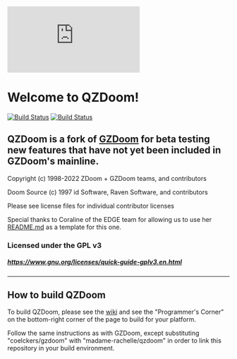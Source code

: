 [![QZDoom Logo](https://forum.drdteam.org/download/file.php?id=3080)](https://zdoom.org/)
# Welcome to QZDoom!

[![Build Status](https://ci.appveyor.com/api/projects/status/github/madame-rachelle/qzdoom?branch=master&svg=true)](https://ci.appveyor.com/project/madame-rachelle/qzdoom) [![Build Status](https://travis-ci.org/madame-rachelle/qzdoom.svg?branch=master)](https://travis-ci.org/madame-rachelle/qzdoom)

## QZDoom is a fork of [GZDoom](https://github.com/coelckers/gzdoom) for beta testing new features that have not yet been included in GZDoom's mainline.

Copyright (c) 1998-2022 ZDoom + GZDoom teams, and contributors

Doom Source (c) 1997 id Software, Raven Software, and contributors

Please see license files for individual contributor licenses

Special thanks to Coraline of the EDGE team for allowing us to use her [README.md](https://github.com/3dfxdev/EDGE/blob/master/README.md) as a template for this one.

### Licensed under the GPL v3
##### https://www.gnu.org/licenses/quick-guide-gplv3.en.html
---

## How to build QZDoom

To build QZDoom, please see the [wiki](https://zdoom.org/wiki/) and see the "Programmer's Corner" on the bottom-right corner of the page to build for your platform.

Follow the same instructions as with GZDoom, except substituting "coelckers/gzdoom" with "madame-rachelle/qzdoom" in order to link this repository in your build environment.
